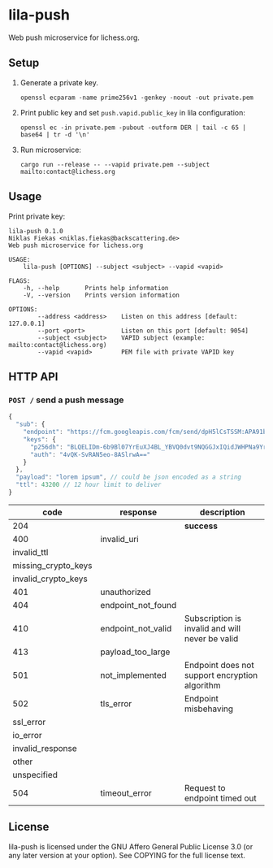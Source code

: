 lila-push
=========

Web push microservice for lichess.org.

Setup
-----

1. Generate a private key.

   ```
   openssl ecparam -name prime256v1 -genkey -noout -out private.pem
   ```

2. Print public key and set `push.vapid.public_key` in lila configuration:

   ```
   openssl ec -in private.pem -pubout -outform DER | tail -c 65 | base64 | tr -d '\n'
   ```

3. Run microservice:

   ```
   cargo run --release -- --vapid private.pem --subject mailto:contact@lichess.org
   ```

Usage
-----

Print private key:

```
lila-push 0.1.0
Niklas Fiekas <niklas.fiekas@backscattering.de>
Web push microservice for lichess.org

USAGE:
    lila-push [OPTIONS] --subject <subject> --vapid <vapid>

FLAGS:
    -h, --help       Prints help information
    -V, --version    Prints version information

OPTIONS:
        --address <address>    Listen on this address [default: 127.0.0.1]
        --port <port>          Listen on this port [default: 9054]
        --subject <subject>    VAPID subject (example: mailto:contact@lichess.org)
        --vapid <vapid>        PEM file with private VAPID key
```

HTTP API
--------

### `POST /` send a push message

```javascript
{
  "sub": {
    "endpoint": "https://fcm.googleapis.com/fcm/send/dpH5lCsTSSM:APA91bHqjZxM0VImWWqDRN7U0a3AycjUf4O-byuxb_wJsKRaKvV_iKw56s16ekq6FUqoCF7k2nICUpd8fHPxVTgqLunFeVeB9lLCQZyohyAztTH8ZQL9WCxKpA6dvTG_TUIhQUFq_n",
    "keys": {
      "p256dh": "BLQELIDm-6b9Bl07YrEuXJ4BL_YBVQ0dvt9NQGGJxIQidJWHPNa9YrouvcQ9d7_MqzvGS9Alz60SZNCG3qfpk=",
      "auth": "4vQK-SvRAN5eo-8ASlrwA=="
    }
  },
  "payload": "lorem ipsum", // could be json encoded as a string
  "ttl": 43200 // 12 hour limit to deliver
}
```

code | response | description
--- | --- | ---
204 | | **success**
400 | invalid_uri |
 | invalid_ttl |
 | missing_crypto_keys |
 | invalid_crypto_keys |
401 | unauthorized |
404 | endpoint_not_found |
410 | endpoint_not_valid | Subscription is invalid and will never be valid
413 | payload_too_large |
501 | not_implemented | Endpoint does not support encryption algorithm
502 | tls_error | Endpoint misbehaving
 | ssl_error |
 | io_error |
 | invalid_response |
 | other |
 | unspecified |
504 | timeout_error | Request to endpoint timed out

License
-------

lila-push is licensed under the GNU Affero General Public License 3.0 (or any
later version at your option). See COPYING for the full license text.
